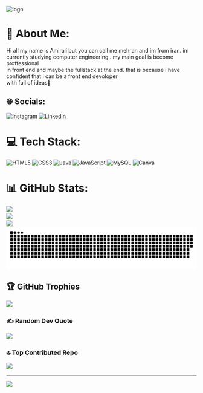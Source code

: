
![logo](https://github.com/mehranditor/mehranditor/blob/main/MEHRANDITOR%20(1).png)
   
# 💫 About Me:  
Hi all my name is Amirali but you can call me mehran and im from iran. im currently studying computer engineering . my main goal is become proffessional<br>in front end and maybe the fullstack at the end. that is because i have confident that i can be a front end devoloper<br>with full of ideas🎉 


## 🌐 Socials:
[![Instagram](https://img.shields.io/badge/Instagram-%23E4405F.svg?logo=Instagram&logoColor=white)](https://instagram.com/mehranvi20) [![LinkedIn](https://img.shields.io/badge/LinkedIn-%230077B5.svg?logo=linkedin&logoColor=white)](https://linkedin.com/in/amirali-daneshvar-20560a217)  

# 💻 Tech Stack:
![HTML5](https://img.shields.io/badge/html5-%23E34F26.svg?style=for-the-badge&logo=html5&logoColor=white) ![CSS3](https://img.shields.io/badge/css3-%231572B6.svg?style=for-the-badge&logo=css3&logoColor=white) ![Java](https://img.shields.io/badge/java-%23ED8B00.svg?style=for-the-badge&logo=openjdk&logoColor=white) ![JavaScript](https://img.shields.io/badge/javascript-%23323330.svg?style=for-the-badge&logo=javascript&logoColor=%23F7DF1E) ![MySQL](https://img.shields.io/badge/mysql-4479A1.svg?style=for-the-badge&logo=mysql&logoColor=white) ![Canva](https://img.shields.io/badge/Canva-%2300C4CC.svg?style=for-the-badge&logo=Canva&logoColor=white)
# 📊 GitHub Stats:
![](https://github-readme-stats.vercel.app/api?username=mehranditor&theme=prussian&hide_border=false&include_all_commits=true&count_private=false)<br/>
![](https://github-readme-streak-stats.herokuapp.com/?user=mehranditor&theme=prussian&hide_border=false)<br/>
![](https://github-readme-stats.vercel.app/api/top-langs/?username=mehranditor&theme=prussian&hide_border=false&include_all_commits=true&count_private=false&layout=compact)
![snake gif](https://github.com/mehranditor/mehranditor/blob/output/github-snake-dark.svg)
## 🏆 GitHub Trophies 
![](https://github-profile-trophy.vercel.app/?username=mehranditor&theme=radical&no-frame=true&no-bg=true&margin-w=4)

### ✍️ Random Dev Quote 
![](https://quotes-github-readme.vercel.app/api?type=horizontal&theme=radical)

### 🔝 Top Contributed Repo
![](https://github-contributor-stats.vercel.app/api?username=mehranditor&limit=5&theme=dark&combine_all_yearly_contributions=true)

---
[![](https://visitcount.itsvg.in/api?id=mehranditor&icon=0&color=0)](https://visitcount.itsvg.in)

<!-- Proudly created with GPRM ( https://gprm.itsvg.in ) -->

